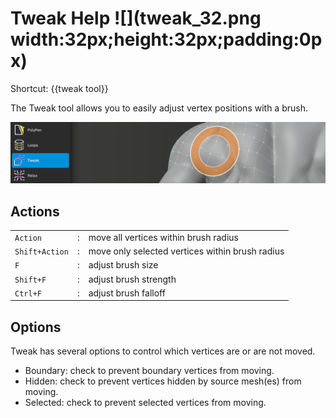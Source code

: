 # Tweak Help ![](tweak_32.png width:32px;height:32px;padding:0px)

Shortcut: {{tweak tool}}


The Tweak tool allows you to easily adjust vertex positions with a brush.

![](help_tweak.png)

## Actions

|  |  |  |
| --- | --- | --- |
| `Action` | : | move all vertices within brush radius |
| `Shift+Action` | : | move only selected vertices within brush radius |
| `F` | : | adjust brush size |
| `Shift+F` | : | adjust brush strength |
| `Ctrl+F` | : | adjust brush falloff |

## Options

Tweak has several options to control which vertices are or are not moved.

- Boundary: check to prevent boundary vertices from moving.
- Hidden: check to prevent vertices hidden by source mesh(es) from moving.
- Selected: check to prevent selected vertices from moving.
